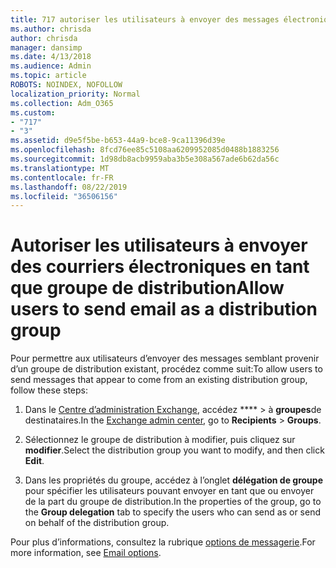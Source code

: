 ```yaml
---
title: 717 autoriser les utilisateurs à envoyer des messages électroniques en tant que liste de distribution
ms.author: chrisda
author: chrisda
manager: dansimp
ms.date: 4/13/2018
ms.audience: Admin
ms.topic: article
ROBOTS: NOINDEX, NOFOLLOW
localization_priority: Normal
ms.collection: Adm_O365
ms.custom:
- "717"
- "3"
ms.assetid: d9e5f5be-b653-44a9-bce8-9ca11396d39e
ms.openlocfilehash: 8fcd76ee85c5108aa6209952085d0488b1883256
ms.sourcegitcommit: 1d98db8acb9959aba3b5e308a567ade6b62da56c
ms.translationtype: MT
ms.contentlocale: fr-FR
ms.lasthandoff: 08/22/2019
ms.locfileid: "36506156"
---
```

# <a name="allow-users-to-send-email-as-a-distribution-group"></a><span data-ttu-id="63d35-102">Autoriser les utilisateurs à envoyer des courriers électroniques en tant que groupe de distribution</span><span class="sxs-lookup"><span data-stu-id="63d35-102">Allow users to send email as a distribution group</span></span>

<span data-ttu-id="63d35-103">Pour permettre aux utilisateurs d’envoyer des messages semblant provenir d’un groupe de distribution existant, procédez comme suit:</span><span class="sxs-lookup"><span data-stu-id="63d35-103">To allow users to send messages that appear to come from an existing distribution group, follow these steps:</span></span>

1. <span data-ttu-id="63d35-104">Dans le [Centre d’administration Exchange](https://outlook.office365.com/ecp/), accédez \*\*\*\* \> à **groupes**de destinataires.</span><span class="sxs-lookup"><span data-stu-id="63d35-104">In the [Exchange admin center](https://outlook.office365.com/ecp/), go to **Recipients** \> **Groups**.</span></span>

2. <span data-ttu-id="63d35-105">Sélectionnez le groupe de distribution à modifier, puis cliquez sur **modifier**.</span><span class="sxs-lookup"><span data-stu-id="63d35-105">Select the distribution group you want to modify, and then click **Edit**.</span></span>

3. <span data-ttu-id="63d35-106">Dans les propriétés du groupe, accédez à l’onglet **délégation de groupe** pour spécifier les utilisateurs pouvant envoyer en tant que ou envoyer de la part du groupe de distribution.</span><span class="sxs-lookup"><span data-stu-id="63d35-106">In the properties of the group, go to the **Group delegation** tab to specify the users who can send as or send on behalf of the distribution group.</span></span>

<span data-ttu-id="63d35-107">Pour plus d’informations, consultez la rubrique [options de messagerie](https://technet.microsoft.com/library/bb124513.aspx#groupdelegation).</span><span class="sxs-lookup"><span data-stu-id="63d35-107">For more information, see [Email options](https://technet.microsoft.com/library/bb124513.aspx#groupdelegation).</span></span>
